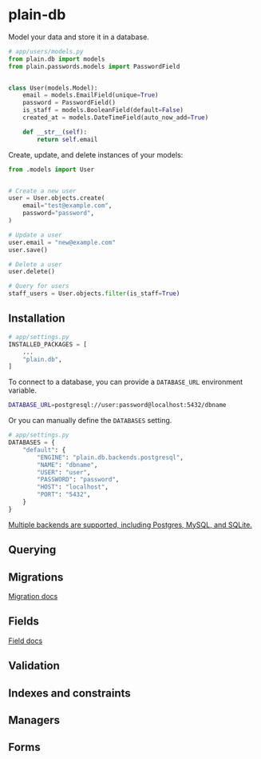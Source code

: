 <!-- This file is compiled from plain-db/plain/db/README.md. Do not edit this file directly. -->

# plain-db

Model your data and store it in a database.

```python
# app/users/models.py
from plain.db import models
from plain.passwords.models import PasswordField


class User(models.Model):
    email = models.EmailField(unique=True)
    password = PasswordField()
    is_staff = models.BooleanField(default=False)
    created_at = models.DateTimeField(auto_now_add=True)

    def __str__(self):
        return self.email
```

Create, update, and delete instances of your models:

```python
from .models import User


# Create a new user
user = User.objects.create(
    email="test@example.com",
    password="password",
)

# Update a user
user.email = "new@example.com"
user.save()

# Delete a user
user.delete()

# Query for users
staff_users = User.objects.filter(is_staff=True)
```

## Installation

```python
# app/settings.py
INSTALLED_PACKAGES = [
    ...
    "plain.db",
]
```

To connect to a database, you can provide a `DATABASE_URL` environment variable.

```sh
DATABASE_URL=postgresql://user:password@localhost:5432/dbname
```

Or you can manually define the `DATABASES` setting.

```python
# app/settings.py
DATABASES = {
    "default": {
        "ENGINE": "plain.db.backends.postgresql",
        "NAME": "dbname",
        "USER": "user",
        "PASSWORD": "password",
        "HOST": "localhost",
        "PORT": "5432",
    }
}
```

[Multiple backends are supported, including Postgres, MySQL, and SQLite.](https://plainframework.com/docs/plain-db/plain/db/backends/README.md)

## Querying

## Migrations

[Migration docs](https://plainframework.com/docs/plain-db/plain/db/migrations/README.md)

## Fields

[Field docs](https://plainframework.com/docs/plain-db/plain/db/fields/README.md)

## Validation

## Indexes and constraints

## Managers

## Forms
